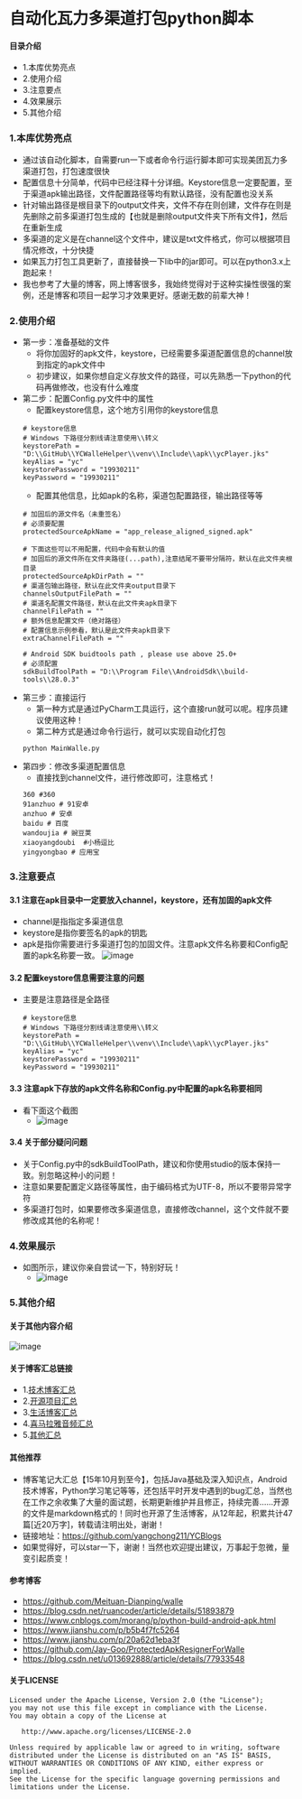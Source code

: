 # 自动化瓦力多渠道打包python脚本
#### 目录介绍
- 1.本库优势亮点
- 2.使用介绍
- 3.注意要点
- 4.效果展示
- 5.其他介绍


### 1.本库优势亮点
- 通过该自动化脚本，自需要run一下或者命令行运行脚本即可实现美团瓦力多渠道打包，打包速度很快
- 配置信息十分简单，代码中已经注释十分详细。Keystore信息一定要配置，至于渠道apk输出路径，文件配置路径等均有默认路径，没有配置也没关系
- 针对输出路径是根目录下的output文件夹，文件不存在则创建，文件存在则是先删除之前多渠道打包生成的【也就是删除output文件夹下所有文件】，然后在重新生成
- 多渠道的定义是在channel这个文件中，建议是txt文件格式，你可以根据项目情况修改，十分快捷
- 如果瓦力打包工具更新了，直接替换一下lib中的jar即可。可以在python3.x上跑起来！
- 我也参考了大量的博客，网上博客很多，我始终觉得对于这种实操性很强的案例，还是博客和项目一起学习才效果更好。感谢无数的前辈大神！


### 2.使用介绍
- 第一步：准备基础的文件
    - 将你加固好的apk文件，keystore，已经需要多渠道配置信息的channel放到指定的apk文件中
    - 初步建议，如果你想自定义存放文件的路径，可以先熟悉一下python的代码再做修改，也没有什么难度
- 第二步：配置Config.py文件中的属性
    - 配置keystore信息，这个地方引用你的keystore信息
    ```
    # keystore信息
    # Windows 下路径分割线请注意使用\\转义
    keystorePath = "D:\\GitHub\\YCWalleHelper\\venv\\Include\\apk\\ycPlayer.jks"
    keyAlias = "yc"
    keystorePassword = "19930211"
    keyPassword = "19930211"
    ```
    - 配置其他信息，比如apk的名称，渠道包配置路径，输出路径等等
    ```
    # 加固后的源文件名（未重签名）
    # 必须要配置
    protectedSourceApkName = "app_release_aligned_signed.apk"
    
    # 下面这些可以不用配置，代码中会有默认的值
    # 加固后的源文件所在文件夹路径(...path),注意结尾不要带分隔符，默认在此文件夹根目录
    protectedSourceApkDirPath = ""
    # 渠道包输出路径，默认在此文件夹output目录下
    channelsOutputFilePath = ""
    # 渠道名配置文件路径，默认在此文件夹apk目录下
    channelFilePath = ""
    # 额外信息配置文件（绝对路径）
    # 配置信息示例参看，默认是此文件夹apk目录下
    extraChannelFilePath = ""
    
    # Android SDK buidtools path , please use above 25.0+
    # 必须配置
    sdkBuildToolPath = "D:\\Program File\\AndroidSdk\\build-tools\\28.0.3"
    ```
- 第三步：直接运行
    - 第一种方式是通过PyCharm工具运行，这个直接run就可以呢。程序员建议使用这种！
    - 第二种方式是通过命令行运行，就可以实现自动化打包
    ```
    python MainWalle.py
    ```
- 第四步：修改多渠道配置信息
    - 直接找到channel文件，进行修改即可，注意格式！
    ```
    360 #360
    91anzhuo # 91安卓
    anzhuo # 安卓
    baidu # 百度
    wandoujia # 豌豆荚
    xiaoyangdoubi  #小杨逗比
    yingyongbao # 应用宝
    ```


### 3.注意要点
#### 3.1 注意在apk目录中一定要放入channel，keystore，还有加固的apk文件
- channel是指指定多渠道信息
- keystore是指你要签名的apk的钥匙
- apk是指你需要进行多渠道打包的加固文件。注意apk文件名称要和Config配置的apk名称要一致。
![image](https://upload-images.jianshu.io/upload_images/4432347-3a913bde5954e050.png?imageMogr2/auto-orient/strip%7CimageView2/2/w/1240)



#### 3.2 配置keystore信息需要注意的问题
- 主要是注意路径是全路径
    ```
    # keystore信息
    # Windows 下路径分割线请注意使用\\转义
    keystorePath = "D:\\GitHub\\YCWalleHelper\\venv\\Include\\apk\\ycPlayer.jks"
    keyAlias = "yc"
    keystorePassword = "19930211"
    keyPassword = "19930211"
    ```

#### 3.3 注意apk下存放的apk文件名称和Config.py中配置的apk名称要相同
- 看下面这个截图
    - ![image](https://upload-images.jianshu.io/upload_images/4432347-4dc2070255be196c.png?imageMogr2/auto-orient/strip%7CimageView2/2/w/1240)


#### 3.4 关于部分疑问问题
- 关于Config.py中的sdkBuildToolPath，建议和你使用studio的版本保持一致。别忽略这种小的问题！
- 注意如果要配置定义路径等属性，由于编码格式为UTF-8，所以不要带异常字符
- 多渠道打包时，如果要修改多渠道信息，直接修改channel，这个文件就不要修改成其他的名称呢！


### 4.效果展示
- 如图所示，建议你亲自尝试一下，特别好玩！
    - ![image](https://upload-images.jianshu.io/upload_images/4432347-24c01dbbf68d1166.png?imageMogr2/auto-orient/strip%7CimageView2/2/w/1240)


### 5.其他介绍
#### 关于其他内容介绍
![image](https://upload-images.jianshu.io/upload_images/4432347-7100c8e5a455c3ee.jpg?imageMogr2/auto-orient/strip%7CimageView2/2/w/1240)


#### 关于博客汇总链接
- 1.[技术博客汇总](https://www.jianshu.com/p/614cb839182c)
- 2.[开源项目汇总](https://blog.csdn.net/m0_37700275/article/details/80863574)
- 3.[生活博客汇总](https://blog.csdn.net/m0_37700275/article/details/79832978)
- 4.[喜马拉雅音频汇总](https://www.jianshu.com/p/f665de16d1eb)
- 5.[其他汇总](https://www.jianshu.com/p/53017c3fc75d)


#### 其他推荐
- 博客笔记大汇总【15年10月到至今】，包括Java基础及深入知识点，Android技术博客，Python学习笔记等等，还包括平时开发中遇到的bug汇总，当然也在工作之余收集了大量的面试题，长期更新维护并且修正，持续完善……开源的文件是markdown格式的！同时也开源了生活博客，从12年起，积累共计47篇[近20万字]，转载请注明出处，谢谢！
- 链接地址：https://github.com/yangchong211/YCBlogs
- 如果觉得好，可以star一下，谢谢！当然也欢迎提出建议，万事起于忽微，量变引起质变！


#### 参考博客
- https://github.com/Meituan-Dianping/walle
- https://blog.csdn.net/ruancoder/article/details/51893879
- https://www.cnblogs.com/morang/p/python-build-android-apk.html
- https://www.jianshu.com/p/b5b4f7fc5264
- https://www.jianshu.com/p/20a62d1eba3f
- https://github.com/Jay-Goo/ProtectedApkResignerForWalle
- https://blog.csdn.net/u013692888/article/details/77933548



#### 关于LICENSE
```
Licensed under the Apache License, Version 2.0 (the "License");
you may not use this file except in compliance with the License.
You may obtain a copy of the License at

   http://www.apache.org/licenses/LICENSE-2.0

Unless required by applicable law or agreed to in writing, software
distributed under the License is distributed on an "AS IS" BASIS,
WITHOUT WARRANTIES OR CONDITIONS OF ANY KIND, either express or implied.
See the License for the specific language governing permissions and
limitations under the License.
```



















